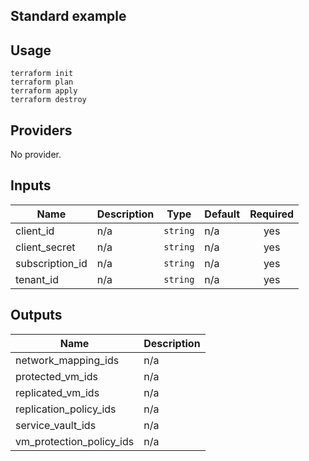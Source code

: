## Standard example

## Usage
```
terraform init
terraform plan
terraform apply
terraform destroy
```
<!-- BEGINNING OF PRE-COMMIT-TERRAFORM DOCS HOOK -->
## Providers

No provider.

## Inputs

| Name | Description | Type | Default | Required |
|------|-------------|------|---------|:-----:|
| client\_id | n/a | `string` | n/a | yes |
| client\_secret | n/a | `string` | n/a | yes |
| subscription\_id | n/a | `string` | n/a | yes |
| tenant\_id | n/a | `string` | n/a | yes |

## Outputs

| Name | Description |
|------|-------------|
| network\_mapping\_ids | n/a |
| protected\_vm\_ids | n/a |
| replicated\_vm\_ids | n/a |
| replication\_policy\_ids | n/a |
| service\_vault\_ids | n/a |
| vm\_protection\_policy\_ids | n/a |

<!-- END OF PRE-COMMIT-TERRAFORM DOCS HOOK -->
